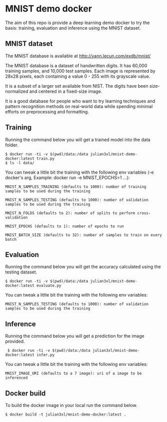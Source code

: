 # MNIST demo docker

The aim of this repo is provide a deep learning demo docker to try the basis: training, evaluation and inference using the MNIST dataset.

## MNIST dataset

The MNIST database is available at http://yann.lecun.com/exdb/mnist/

The MNIST database is a dataset of handwritten digits. It has 60,000 training samples, and 10,000 test samples. Each image is represented by 28x28 pixels, each containing a value 0 - 255 with its grayscale value.

It is a subset of a larger set available from NIST.
The digits have been size-normalized and centered in a fixed-size image.

It is a good database for people who want to try learning techniques and pattern recognition
methods on real-world data while spending minimal efforts on preprocessing and formatting.

## Training

Running the command below you will get a trained model into the data folder.
```
$ docker run -ti -v $(pwd)/data:/data julian3xl/mnist-demo-docker:latest train.py
$ ls -l data/
```

You can tweak a little bit the training with the following env variables (-e docker's arg, Example: docker run -e MNIST_EPOCHS=1 ...):
```
MNIST_N_SAMPLES_TRAINING (defaults to 1000): number of training samples to be used during the training

MNIST_N_SAMPLES_TESTING (defaults to 1000): number of validation samples to be used during the training

MNIST_N_FOLDS (defaults to 2): number of splits to perform cross-validation

MNIST_EPOCHS (defaults to 1): number of epochs to run

MNIST_BATCH_SIZE (defaults to 32): number of samples to train on every batch
```

## Evaluation

Running the command below you will get the accuracy calculated using the testing dataset.
```
$ docker run -ti -v $(pwd)/data:/data julian3xl/mnist-demo-docker:latest evaluate.py
```

You can tweak a little bit the training with the following env variables:
```
MNIST_N_SAMPLES_TESTING (defaults to 1000): number of validation samples to be used during the training
```

## Inference

Running the command below you will get a prediction for the image provided.
```
 $ docker run -ti -v $(pwd)/data:/data julian3xl/mnist-demo-docker:latest infer.py
```

You can tweak a little bit the training with the following env variables:
```
MNIST_IMAGE_URI (defaults to a 7 image): uri of a image to be inferenced
```

## Docker build
To build the docker image in your local run the command below.
```
$ docker build -t julian3xl/mnist-demo-docker:latest .
```
